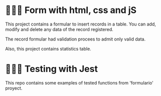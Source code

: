 
# 👩🏻‍🔬 Form with html, css and jS

This project contains a formular to insert records in a table. You can add, modify and delete any data of the record registered.

The record formular had validation procees to admit only valid data.

Also, this project contains statistics table.



# 👩🏻‍🔬 Testing with Jest

This repo contains some examples of tested functions from 'formulario' proyect.


